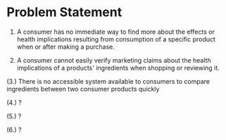 # Problem Statement

1. A consumer has no immediate way to find more about the effects or 
health implications resulting from consumption of a specific product 
when or after making a purchase.

2. A consumer cannot easily verify marketing claims about the health
implications of a products' ingredients when shopping or reviewing it. 

(3.) There is no accessible system available to consumers
to compare ingredients between two consumer products quickly

(4.) ?

(5.) ?

(6.) ? 
